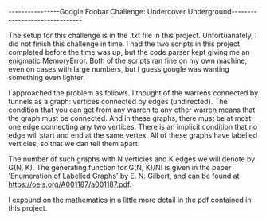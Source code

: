 ----------------Google Foobar Challenge: Undercover Underground-------------------------------


The setup for this challenge is in the .txt file in this project. Unfortuanately, I did not 
finish this challenge in time. I had the two scripts in this project completed before the 
time was up, but the code parser kept giving me an enigmatic MemoryError. Both of the scripts 
ran fine on my own machine, even on cases with large numbers, but I guess google was wanting 
something even lighter.

I approached the problem as follows. I thought of the warrens connected by tunnels as a graph: 
vertices connected by edges (undirected). The condition that you can get from any warren to any 
other warren means that the graph must be connected. And in these graphs, there must be at most 
one edge connecting any two vertices. There is an implicit condition that no edge will start and 
end at the same vertex. All of these graphs have labelled verticies, so that we can tell them apart. 

The number of such graphs with N verticies and K edges we will denote by G(N, K). The generating 
function for G(N, K)/N! is given in the paper 'Enumeration of Labelled Graphs' by E. N. Gilbert, and 
can be found at https://oeis.org/A001187/a001187.pdf. 

I expound on the mathematics in a little more detail in the pdf contained in this project.
